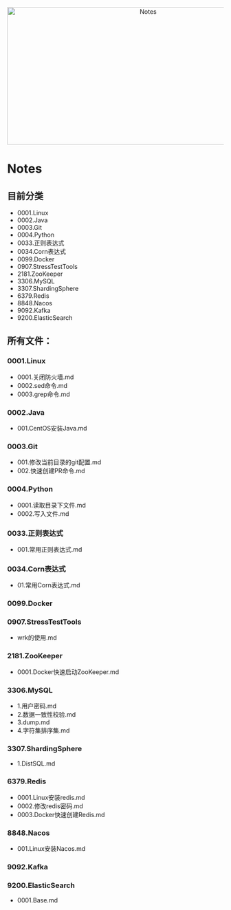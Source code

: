 <div align="center">
<img src="https://socialify.git.ci/VeejaLiu/Notes/image?font=Bitter&forks=1&issues=1&owner=1&pattern=Circuit%20Board&pulls=1&stargazers=1&theme=Dark" alt="Notes" width="640" height="320" />
</div>

# Notes
## 目前分类
- 0001.Linux
- 0002.Java
- 0003.Git
- 0004.Python
- 0033.正则表达式
- 0034.Corn表达式
- 0099.Docker
- 0907.StressTestTools
- 2181.ZooKeeper
- 3306.MySQL
- 3307.ShardingSphere
- 6379.Redis
- 8848.Nacos
- 9092.Kafka
- 9200.ElasticSearch


## 所有文件：
### 0001.Linux
- 0001.关闭防火墙.md
- 0002.sed命令.md
- 0003.grep命令.md

### 0002.Java
- 001.CentOS安装Java.md

### 0003.Git
- 001.修改当前目录的git配置.md
- 002.快速创建PR命令.md

### 0004.Python
- 0001.读取目录下文件.md
- 0002.写入文件.md

### 0033.正则表达式
- 001.常用正则表达式.md

### 0034.Corn表达式
- 01.常用Corn表达式.md

### 0099.Docker

### 0907.StressTestTools
- wrk的使用.md

### 2181.ZooKeeper
- 0001.Docker快速启动ZooKeeper.md

### 3306.MySQL
- 1.用户密码.md
- 2.数据一致性校验.md
- 3.dump.md
- 4.字符集排序集.md

### 3307.ShardingSphere
- 1.DistSQL.md

### 6379.Redis
- 0001.Linux安装redis.md
- 0002.修改redis密码.md
- 0003.Docker快速创建Redis.md

### 8848.Nacos
- 001.Linux安装Nacos.md

### 9092.Kafka

### 9200.ElasticSearch
- 0001.Base.md

